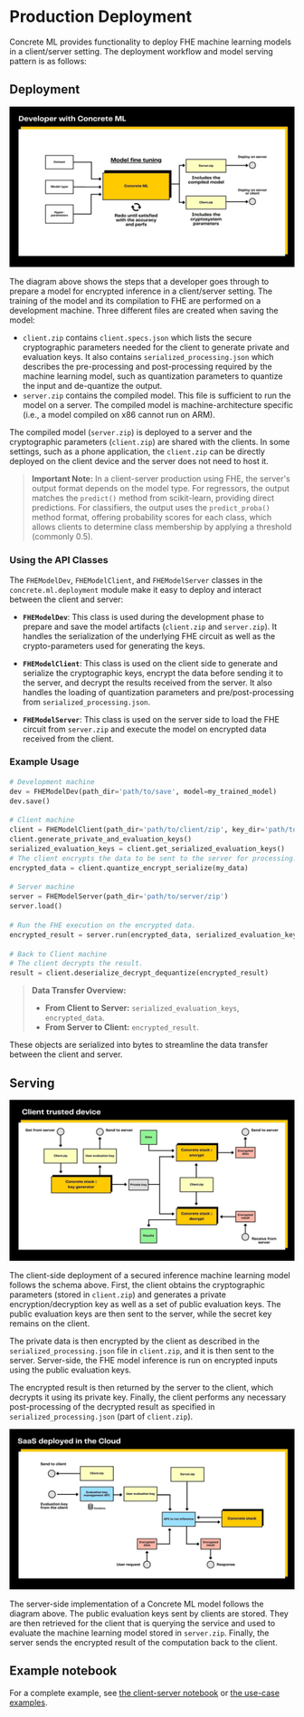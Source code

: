 # Production Deployment

Concrete ML provides functionality to deploy FHE machine learning models in a client/server setting. The deployment workflow and model serving pattern is as follows:

## Deployment

![](../figures/concretemlgraph1.jpg)

The diagram above shows the steps that a developer goes through to prepare a model for encrypted inference in a client/server setting. The training of the model and its compilation to FHE are performed on a development machine. Three different files are created when saving the model:

- `client.zip` contains `client.specs.json` which lists the secure cryptographic parameters needed for the client to generate private and evaluation keys. It also contains `serialized_processing.json` which describes the pre-processing and post-processing required by the machine learning model, such as quantization parameters to quantize the input and de-quantize the output.
- `server.zip` contains the compiled model. This file is sufficient to run the model on a server. The compiled model is machine-architecture specific (i.e., a model compiled on x86 cannot run on ARM).

The compiled model (`server.zip`) is deployed to a server and the cryptographic parameters (`client.zip`) are shared with the clients. In some settings, such as a phone application, the `client.zip` can be directly deployed on the client device and the server does not need to host it.

> **Important Note:** In a client-server production using FHE, the server's output format depends on the model type. For regressors, the output matches the `predict()` method from scikit-learn, providing direct predictions. For classifiers, the output uses the `predict_proba()` method format, offering probability scores for each class, which allows clients to determine class membership by applying a threshold (commonly 0.5).

### Using the API Classes

The `FHEModelDev`, `FHEModelClient`, and `FHEModelServer` classes in the `concrete.ml.deployment` module make it easy to deploy and interact between the client and server:

- **`FHEModelDev`**: This class is used during the development phase to prepare and save the model artifacts (`client.zip` and `server.zip`). It handles the serialization of the underlying FHE circuit as well as the crypto-parameters used for generating the keys.

- **`FHEModelClient`**: This class is used on the client side to generate and serialize the cryptographic keys, encrypt the data before sending it to the server, and decrypt the results received from the server. It also handles the loading of quantization parameters and pre/post-processing from `serialized_processing.json`.

- **`FHEModelServer`**: This class is used on the server side to load the FHE circuit from `server.zip` and execute the model on encrypted data received from the client.

### Example Usage

<!--pytest-codeblocks:skip-->

```python
# Development machine
dev = FHEModelDev(path_dir='path/to/save', model=my_trained_model)
dev.save()

# Client machine
client = FHEModelClient(path_dir='path/to/client/zip', key_dir='path/to/keys')
client.generate_private_and_evaluation_keys()
serialized_evaluation_keys = client.get_serialized_evaluation_keys()
# The client encrypts the data to be sent to the server for processing.
encrypted_data = client.quantize_encrypt_serialize(my_data)

# Server machine
server = FHEModelServer(path_dir='path/to/server/zip')
server.load()

# Run the FHE execution on the encrypted data.
encrypted_result = server.run(encrypted_data, serialized_evaluation_keys)

# Back to Client machine
# The client decrypts the result.
result = client.deserialize_decrypt_dequantize(encrypted_result)
```

> **Data Transfer Overview:**
>
> - **From Client to Server:** `serialized_evaluation_keys`, `encrypted_data`.
> - **From Server to Client:** `encrypted_result`.

These objects are serialized into bytes to streamline the data transfer between the client and server.

## Serving

![](../figures/concretemlgraph3.jpg)

The client-side deployment of a secured inference machine learning model follows the schema above. First, the client obtains the cryptographic parameters (stored in `client.zip`) and generates a private encryption/decryption key as well as a set of public evaluation keys. The public evaluation keys are then sent to the server, while the secret key remains on the client.

The private data is then encrypted by the client as described in the `serialized_processing.json` file in `client.zip`, and it is then sent to the server. Server-side, the FHE model inference is run on encrypted inputs using the public evaluation keys.

The encrypted result is then returned by the server to the client, which decrypts it using its private key. Finally, the client performs any necessary post-processing of the decrypted result as specified in `serialized_processing.json` (part of `client.zip`).

![](../figures/concretemlgraph2.jpg)

The server-side implementation of a Concrete ML model follows the diagram above. The public evaluation keys sent by clients are stored. They are then retrieved for the client that is querying the service and used to evaluate the machine learning model stored in `server.zip`. Finally, the server sends the encrypted result of the computation back to the client.

## Example notebook

For a complete example, see [the client-server notebook](../advanced_examples/ClientServer.ipynb) or [the use-case examples](../../use_case_examples/deployment/).

